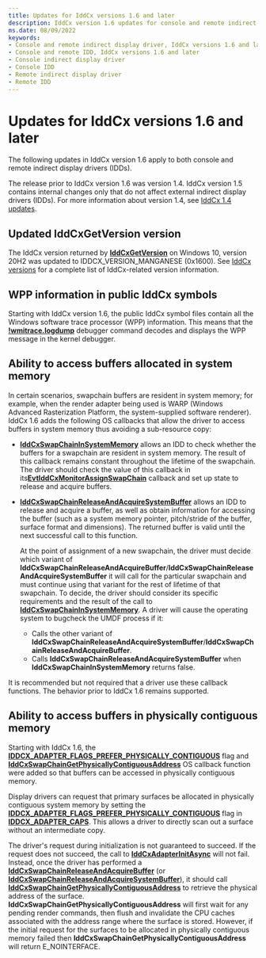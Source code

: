 ```yaml
---
title: Updates for IddCx versions 1.6 and later
description: IddCx version 1.6 updates for console and remote indirect display drivers
ms.date: 08/09/2022
keywords:
- Console and remote indirect display driver, IddCx versions 1.6 and later
- Console and remote IDD, IddCx versions 1.6 and later
- Console indirect display driver
- Console IDD
- Remote indirect display driver
- Remote IDD
---
```


# Updates for IddCx versions 1.6 and later

The following updates in IddCx version 1.6 apply to both console and remote indirect display drivers (IDDs).

The release prior to IddCx version 1.6 was version 1.4. IddCx version 1.5 contains internal changes only that do not affect external indirect display drivers (IDDs). For more information about version 1.4, see [IddCx 1.4 updates](iddcx1.4-updates.md).

## Updated IddCxGetVersion version

The IddCx version returned by [**IddCxGetVersion**](/windows-hardware/drivers/ddi/iddcx/nf-iddcx-iddcxgetversion) on Windows 10, version 20H2 was updated to IDDCX_VERSION_MANGANESE (0x1600). See [IddCx versions](iddcx-versions.md) for a complete list of IddCx-related version information.

## WPP information in public IddCx symbols

Starting with IddCx version 1.6, the public IddCx symbol files contain all the Windows software trace processor (WPP) information. This means that the [**!wmitrace.logdump**](../debugger/-wmitrace-logdump.md) debugger command decodes and displays the WPP message in the kernel debugger.

## Ability to access buffers allocated in system memory

In certain scenarios, swapchain buffers are resident in system memory; for example, when the render adapter being used is WARP (Windows Advanced Rasterization Platform, the system-supplied software renderer). IddCx 1.6 adds the following OS callbacks that allow the driver to access buffers in system memory thus avoiding a sub-resource copy:

* [**IddCxSwapChainInSystemMemory**](/windows-hardware/drivers/ddi/iddcx/nf-iddcx-iddcxswapchaininsystemmemory) allows an IDD to check whether the buffers for a swapchain are resident in system memory. The result of this callback remains constant throughout the lifetime of the swapchain. The driver should check the value of this callback in its[**EvtIddCxMonitorAssignSwapChain**](/windows-hardware/drivers/ddi/iddcx/nc-iddcx-evt_idd_cx_monitor_assign_swapchain) callback and set up state to release and acquire buffers.

* [**IddCxSwapChainReleaseAndAcquireSystemBuffer**](/windows-hardware/drivers/ddi/iddcx/nf-iddcx-iddcxswapchainreleaseandacquiresystembuffer) allows an IDD to release and acquire a buffer, as well as obtain information for accessing the buffer (such as a system memory pointer, pitch/stride of the buffer, surface format and dimensions). The returned buffer is valid until the next successful call to this function.

  At the point of assignment of a new swapchain, the driver must decide which variant of **IddCxSwapChainReleaseAndAcquireBuffer**/**IddCxSwapChainReleaseAndAcquireSystemBuffer** it will call for the particular swapchain and must continue using that variant for the rest of lifetime of that swapchain. To decide, the driver should consider its specific requirements and the result of the call to [**IddCxSwapChainInSystemMemory**](/windows-hardware/drivers/ddi/iddcx/nf-iddcx-iddcxswapchaininsystemmemory). A driver will cause the operating system to bugcheck the UMDF process if it:

  * Calls the other variant of **IddCxSwapChainReleaseAndAcquireSystemBuffer**/**IddCxSwapChainReleaseAndAcquireBuffer**.
  * Calls **IddCxSwapChainReleaseAndAcquireSystemBuffer** when **IddCxSwapChainInSystemMemory** returns false.

It is recommended but not required that a driver use these callback functions. The behavior prior to IddCx 1.6 remains supported.

## Ability to access buffers in physically contiguous memory

Starting with IddCx 1.6, the [**IDDCX_ADAPTER_FLAGS_PREFER_PHYSICALLY_CONTIGUOUS**](/windows-hardware/drivers/ddi/iddcx/ne-iddcx-iddcx_adapter_flags) flag and [**IddCxSwapChainGetPhysicallyContiguousAddress**](/windows-hardware/drivers/ddi/iddcx/nf-iddcx-iddcxswapchaingetphysicallycontiguousaddress) OS callback function were added so that buffers can be accessed in physically contiguous memory.

Display drivers can request that primary surfaces be allocated in physically contiguous system memory by setting the [**IDDCX_ADAPTER_FLAGS_PREFER_PHYSICALLY_CONTIGUOUS**](/windows-hardware/drivers/ddi/iddcx/ne-iddcx-iddcx_adapter_flags) flag in [**IDDCX_ADAPTER_CAPS**](/windows-hardware/drivers/ddi/iddcx/ns-iddcx-iddcx_adapter_caps). This allows a driver to directly scan out a surface without an intermediate copy.

The driver's request during initialization is not guaranteed to succeed. If the request does not succeed, the call to [**IddCxAdapterInitAsync**](/windows-hardware/drivers/ddi/iddcx/nf-iddcx-iddcxadapterinitasync) will not fail. Instead, once the driver has performed a [**IddCxSwapChainReleaseAndAcquireBuffer**](/windows-hardware/drivers/ddi/iddcx/nf-iddcx-iddcxswapchainreleaseandacquirebuffer) (or [**IddCxSwapChainReleaseAndAcquireSystemBuffer**](/windows-hardware/drivers/ddi/iddcx/nf-iddcx-iddcxswapchainreleaseandacquirebuffer)), it should call [**IddCxSwapChainGetPhysicallyContiguousAddress**](/windows-hardware/drivers/ddi/iddcx/nf-iddcx-iddcxswapchaingetphysicallycontiguousaddress) to retrieve the physical address of the surface. **IddCxSwapChainGetPhysicallyContiguousAddress** will first wait for any pending render commands, then flush and invalidate the CPU caches associated with the address range where the surface is stored. However, if the initial request for the surfaces to be allocated in physically contiguous memory failed then **IddCxSwapChainGetPhysicallyContiguousAddress** will return E_NOINTERFACE.
